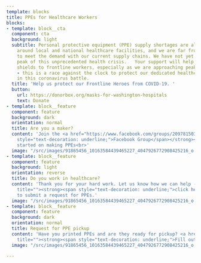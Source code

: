 ```yaml
---
template: blocks
title: PPEs for Healthcare Workers
blocks:
- template: block__cta
  component: cta
  background: light
  subtitle: Personal protective equipment (PPE) supply shortages are already happening
    around local and national healthcare facilities, and we are far from being able
    to meet the demand with our current supply chains. We have not yet reached the
    peak of this unprecedented health crisis.   Your support will help us supply face
    shields to frontline workers, especially as we are approaching peak resource use
    - this is a race against the clock to protect our dedicated healthcare professionals
    in this coronavirus battle.
  title: 'Help us protect our Frontline Heroes from COVID-19. '
  button:
    url: https://donorbox.org/masks-for-washington-hospitals
    text: Donate
- template: block__feature
  component: feature
  background: dark
  orientation: normal
  title: Are you a maker?
  content: 'Join the <a href="https://www.facebook.com/groups/209781503693623/" title=""><strong><span
    style="text-decoration: underline;">Facebook Group</span></strong></a> to get
    started on making PPEs<br>'
  image: "/src/images/91865456_10163584439465227_4047926772908425216_o.jpg"
- template: block__feature
  component: feature
  background: light
  orientation: reverse
  title: Do you work in healthcare?
  content: 'Thank you for your hard work. Let us know how we can help - <a href="https://airtable.com/shr8N7KR1XbVziJ5k"
    title=""><strong><span style="text-decoration: underline;">click here</span></strong></a>
    to submit a request for PPEs.'
  image: "/src/images/91865456_10163584439465227_4047926772908425216_o.jpg"
- template: block__feature
  component: feature
  background: dark
  orientation: normal
  title: Request for PPE pickup
  content: 'Have you printed PPEs and are they ready for pickup? <a href="https://airtable.com/shriWHxJj5lhjHIdJ"
    title=""><strong><span style="text-decoration: underline;">Fill out this form</span></strong></a>.'
  image: "/src/images/91865456_10163584439465227_4047926772908425216_o.jpg"

---
```

